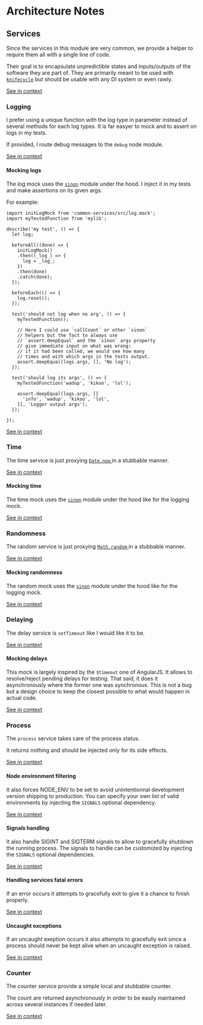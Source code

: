 [//]: # ( )
[//]: # (This file is automatically generated by the `jsarch`)
[//]: # (module. Do not change it elsewhere, changes would)
[//]: # (be overriden.)
[//]: # ( )
# Architecture Notes



## Services

Since the services in this module are very common, we
 provide a helper to require them all with a single
 line of code.

Their goal is to encapsulate unpredictible states and
 inputs/outputs of the software they are part of. They
 are primarily meant to be used with
 [`knifecycle`](https://github.com/nfroidure/knifecycle)
 but should be usable with any DI system or even rawly.

[See in context](./src/index.js#L1-L12)



### Logging

I prefer using a unique function with the log type
 in parameter instead of several methods for each
 log types. It is far easyer to mock and to assert
 on logs in my tests.

If provided, I route debug messages to the `debug`
 node module.

[See in context](./src/log.js#L16-L26)



#### Mocking logs

The log mock uses the
 [`sinon`](https://github.com/sinonjs/sinon/)
 module under the hood. I inject it in my tests
 and make assertions on its given args.

For example:
```js1
import initLogMock from 'common-services/src/log.mock';
import myTestedFunction from 'mylib';

describe('my test', () => {
  let log;

  beforeAll((done) => {
    initLogMock()
    .then((_log_) => {
      log = _log_;
    })
    .then(done)
    .catch(done);
  });

  beforeEach(() => {
    log.reset();
  });

  test('should not log when no arg', () => {
    myTestedFunction();

    // Here I could use `callCount` or other `sinon`
    // helpers but the fact to always use
    // `assert.deepEqual` and the `sinon` args property
    // give immediate input on what was wrong:
    // if it had been called, we would see how many
    // times and with which args in the tests output.
    assert.deepEqual(logs.args, [], 'No log');
  });

  test('should log its args', () => {
    myTestedFunction('wadup', 'kikoo', 'lol');

    assert.deepEqual(logs.args, [[
      'info', 'wadup', 'kikoo', 'lol',
    ]], 'Logger output args');
  });

});
```

[See in context](./src/log.mock.js#L5-L55)



### Time

The time service is just proxying [`Date.now`
](https://developer.mozilla.org/docs/Web/JavaScript/Reference/Global_Objects/Date/now)
 in a stubbable manner.

[See in context](./src/time.js#L3-L8)



#### Mocking time

The time mock uses the [`sinon`](https://github.com/sinonjs/sinon/)
 module under the hood like for the logging mock.

[See in context](./src/time.mock.js#L5-L9)



### Randomness

The random service is just proxying [`Math.random`
](https://developer.mozilla.org/docs/Web/JavaScript/Reference/Global_Objects/Math/random)
 in a stubbable manner.

[See in context](./src/random.js#L5-L10)



#### Mocking randomness

The random mock uses the [`sinon`](https://github.com/sinonjs/sinon/)
 module under the hood like for the logging mock.

[See in context](./src/random.mock.js#L5-L9)



### Delaying

The delay service is `setTimeout` like I would like it
 to be.

[See in context](./src/delay.js#L6-L10)



#### Mocking delays

This mock is largely inspired by the `$timeout` one of
 AngularJS. It allows to resolve/reject pending delays
 for testing. That said, it does it asynchronously
 where the former one was synchronous. This is not a
 bug but a design choice to keep the closest possible
 to what would happen in actual code.

[See in context](./src/delay.mock.js#L5-L13)



### Process

The `process` service takes care of the process status.

It returns nothing and should be injected only for its
 side effects.

[See in context](./src/process.js#L9-L14)



#### Node environment filtering

It also forces NODE_ENV to be set to avoid unintentionnal
 development version shipping to production. You can specify
 your own list of valid environments by injecting the
 `SIGNALS` optional dependency.

[See in context](./src/process.js#L47-L53)



#### Signals handling

It also handle SIGINT and SIGTERM signals to allow to
 gracefully shutdown the running process. The signals
 to handle can be customized by injecting the `SIGNALS`
 optional dependencies.

[See in context](./src/process.js#L63-L69)



#### Handling services fatal errors

If an error occurs it attempts to gracefully exit
to give it a chance to finish properly.

[See in context](./src/process.js#L74-L78)



#### Uncaught exceptions

If an uncaught exeption occurs it also attempts to
 gracefully exit since a process should never be kept
 alive when an uncaught exception is raised.

[See in context](./src/process.js#L84-L89)



### Counter

The counter service provide a simple local and
 stubbable counter.

The count are returned asynchronously in order
 to be easily maintained across several instances
 if needed later.

[See in context](./src/counter.js#L8-L16)

